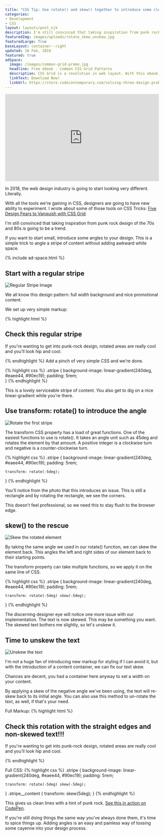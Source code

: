 ```yaml
---
title: "CSS Tip: Use rotate() and skew() together to introduce some clean punk rock to your CSS"
categories:
- Development
- CSS
layout: layouts/post.njk
description: I'm still convinced that taking inspiration from punk rock design of the 70s and 80s is going to be a trend. If you want to start small, introduce some angles to your design. This is a simple trick to angle a stripe of content without adding awkward white space.
featuredImg: images/uploads/rotate_skew_unskew.jpg
featuredLarge: True
baseLayout: container--right
updated: 18 Feb, 2019
featured: true
adSpace: 
  image: /images/common-grid-promo.jpg
  headline: Free ebook - Common CSS Grid Patterns
  description: CSS Grid is a revolution in web layout. With this ebook, I cover 3 design patterns that Grid solves easier, better and more creatively to help push our designs in better directions.
  linkText: Download Now!
  linkUrl: https://store.codecontemporary.com/solving-three-design-problems-with-css-grid/buy
---
```



<div class="" style="position: relative;
    width: 100%;
    height: 0;
    padding-bottom: 56.25%; margin-bottom: 1rem;">
        <iframe style="position: absolute;
            top: 0;
            left: 0;
            width: 100%;
            height: 100%;" width="560" height="315"  src="https://www.youtube.com/embed/NIxlqydrRnc" frameborder="0" allow="accelerometer; autoplay; encrypted-media; gyroscope; picture-in-picture" allowfullscreen></iframe>
</div>


In 2018, the web design industry is going to start looking very different. Literally.

With all the tools we're gaining in CSS, designers are going to have new ability to experiment. I wrote about some of those tools on CSS Tricks: [Five Design Fears to Vanquish with CSS Grid](https://css-tricks.com/five-design-fears-vanquish-css-grid/).

I'm still convinced that taking inspiration from punk rock design of the 70s and 80s is going to be a trend.

If you want to start small, introduce some angles to your design. This is a simple trick to angle a stripe of content without adding awkward white space.

{% include ad-space.html %}

## Start with a regular stripe

![Regular Stripe Image](/images/uploads/regular.jpg)

We all know this design pattern: full width background and nice promotional content.

We set up very simple markup:

{% highlight html %}
<section class="stripe">
    <h1>Check this regular stripe</h1>
    <p>If you're wanting to get into punk-rock design, rotated areas are really cool and you'll look hip and cool.</p>
</section>
{% endhighlight %}
Add a pinch of very simple CSS and we're done.

{% highlight css %}
.stripe {
    background-image: linear-gradient(240deg, #eaee44, #90ec19);
    padding: 5rem;   
}
{% endhighlight %}

This is a lovely serviceable stripe of content. You also get to dig on a nice linear-gradient while you're there.

## Use transform: rotate() to introduce the angle

![Rotate the first stripe](/images/uploads/rotate.jpg)

The transform CSS property has a load of great functions. One of the easiest functions to use is rotate(). It takes an angle unit such as 45deg and rotates the element by that amount. A positive integer is a clockwise turn and negative is a counter-clockwise turn.

{% highlight css %}
.stripe {
    background-image: linear-gradient(240deg, #eaee44, #90ec19);
    padding: 5rem;
    
    transform: rotate(-5deg);
}
{% endhighlight %}

You'll notice from the photo that this introduces an issue. This is still a rectangle and by rotating the rectangle, we see the corners.

This doesn't feel professional, so we need this to stay flush to the browser edge.

## skew() to the rescue

![Skew the rotated element](/images/uploads/rotate_skew.jpg)

By taking the same angle we used in our rotate() function, we can skew the element back. This angles the left and right sides of our element back to their starting points.

The transform property can take multiple functions, so we apply it on the same line of CSS.

{% highlight css %}
.stripe {
    background-image: linear-gradient(240deg, #eaee44, #90ec19);
    padding: 5rem;
    
    transform: rotate(-5deg) skew(-5deg);
}
{% endhighlight %}

The discerning designer eye will notice one more issue with our implementation. The text is now skewed. This may be something you want. The skewed text bothers me slightly, so let's unskew it.

## Time to unskew the text

![Unskew the text](/images/uploads/rotate_skew_unskew.jpg)

I'm not a huge fan of introducing new markup for styling if I can avoid it, but with the introduction of a content container, we can fix our text skew.

Chances are decent, you had a container here anyway to set a width on your content.

By applying a skew of the negative angle we've been using, the text will re-skew back to its initial angle. You can also use this method to un-rotate the text, as well, if that's your need.

Full Markup:
{% highlight html %}
<section class="stripe">
    <div class="stripe__content">
        <h1>Check this rotation with the straight edges and non-skewed text!!!</h1>
        <p>If you're wanting to get into punk-rock design, rotated areas are really cool and you'll look hip and cool.</p>
    </div>
</section>
{% endhighlight %}

Full CSS:
{% highlight css %}
.stripe {
    background-image: linear-gradient(240deg, #eaee44, #90ec19);
    padding: 5rem;
    
    transform: rotate(-5deg) skew(-5deg);
}
.stripe__content {
    transform: skew(5deg);
}
{% endhighlight %}


This gives us clean lines with a hint of punk rock. [See this in action on CodePen](https://codepen.io/brob/pen/xpNyqE?editors=1100).

If you're still doing things the same way you've always done them, it's time to spice things up. Adding angles is an easy and painless way of tossing some cayenne into your design process.